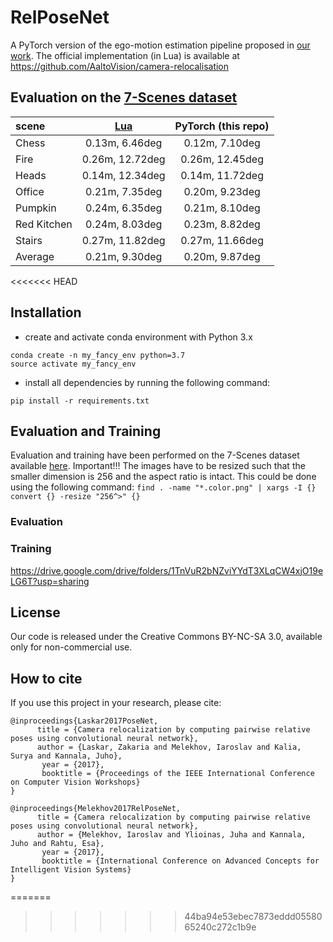 # RelPoseNet
A PyTorch version of the ego-motion estimation pipeline proposed in [our work](https://openaccess.thecvf.com/content_ICCV_2017_workshops/papers/w17/Laskar_Camera_Relocalization_by_ICCV_2017_paper.pdf). The official implementation (in Lua) is available at https://github.com/AaltoVision/camera-relocalisation

## Evaluation on the [7-Scenes dataset](https://www.microsoft.com/en-us/research/project/rgb-d-dataset-7-scenes/)
scene|[Lua](https://openaccess.thecvf.com/content_ICCV_2017_workshops/papers/w17/Laskar_Camera_Relocalization_by_ICCV_2017_paper.pdf)| PyTorch (this repo)
:---|:---:|:---:
Chess|0.13m, 6.46deg|0.12m, 7.10deg
Fire |0.26m, 12.72deg|0.26m, 12.45deg
Heads|0.14m, 12.34deg|0.14m, 11.72deg
Office|0.21m, 7.35deg|0.20m, 9.23deg
Pumpkin|0.24m, 6.35deg|0.21m, 8.10deg
Red Kitchen|0.24m, 8.03deg|0.23m, 8.82deg
Stairs|0.27m, 11.82deg|0.27m, 11.66deg
Average|0.21m, 9.30deg|0.20m, 9.87deg
<<<<<<< HEAD

## Installation
- create and activate conda environment with Python 3.x
```
conda create -n my_fancy_env python=3.7
source activate my_fancy_env
```
- install all dependencies by running the following command:
```
pip install -r requirements.txt
```

## Evaluation and Training
Evaluation and training have been performed on the 7-Scenes dataset available [here](https://www.microsoft.com/en-us/research/project/rgb-d-dataset-7-scenes/). Important!!! The images have to be resized such that the smaller dimension is 256 and the aspect ratio is intact. This could be done using the following command:
```find . -name "*.color.png" | xargs -I {} convert {} -resize "256^>" {}```

### Evaluation

### Training

https://drive.google.com/drive/folders/1TnVuR2bNZviYYdT3XLqCW4xjO19eLG6T?usp=sharing




## License
Our code is released under the Creative Commons BY-NC-SA 3.0, available only for non-commercial use.

## How to cite
If you use this project in your research, please cite:

```
@inproceedings{Laskar2017PoseNet,
      title = {Camera relocalization by computing pairwise relative poses using convolutional neural network},
      author = {Laskar, Zakaria and Melekhov, Iaroslav and Kalia, Surya and Kannala, Juho},
       year = {2017},
       booktitle = {Proceedings of the IEEE International Conference on Computer Vision Workshops}
}

@inproceedings{Melekhov2017RelPoseNet,
      title = {Camera relocalization by computing pairwise relative poses using convolutional neural network},
      author = {Melekhov, Iaroslav and Ylioinas, Juha and Kannala, Juho and Rahtu, Esa},
       year = {2017},
       booktitle = {International Conference on Advanced Concepts for Intelligent Vision Systems}
}
```

=======
>>>>>>> 44ba94e53ebec7873eddd0558065240c272c1b9e
